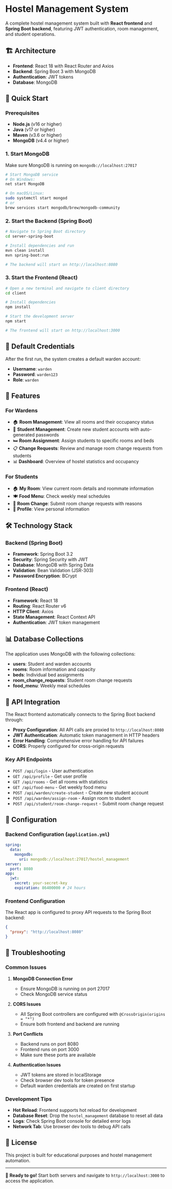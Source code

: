 # Hostel Management System

A complete hostel management system built with **React frontend** and **Spring Boot backend**, featuring JWT authentication, room management, and student operations.

## 🏗️ Architecture

- **Frontend**: React 18 with React Router and Axios
- **Backend**: Spring Boot 3 with MongoDB
- **Authentication**: JWT tokens
- **Database**: MongoDB

## 🚀 Quick Start

### Prerequisites

- **Node.js** (v16 or higher)
- **Java** (v17 or higher)
- **Maven** (v3.6 or higher)
- **MongoDB** (v4.4 or higher)

### 1. Start MongoDB

Make sure MongoDB is running on `mongodb://localhost:27017`

```bash
# Start MongoDB service
# On Windows:
net start MongoDB

# On macOS/Linux:
sudo systemctl start mongod
# or
brew services start mongodb/brew/mongodb-community
```

### 2. Start the Backend (Spring Boot)

```bash
# Navigate to Spring Boot directory
cd server-spring-boot

# Install dependencies and run
mvn clean install
mvn spring-boot:run

# The backend will start on http://localhost:8080
```

### 3. Start the Frontend (React)

```bash
# Open a new terminal and navigate to client directory
cd client

# Install dependencies
npm install

# Start the development server
npm start

# The frontend will start on http://localhost:3000
```

## 🔑 Default Credentials

After the first run, the system creates a default warden account:

- **Username**: `warden`
- **Password**: `warden123`
- **Role**: `warden`

## 📱 Features

### For Wardens
- 🏠 **Room Management**: View all rooms and their occupancy status
- 👥 **Student Management**: Create new student accounts with auto-generated passwords
- 🛏️ **Room Assignment**: Assign students to specific rooms and beds
- 📋 **Change Requests**: Review and manage room change requests from students
- 📊 **Dashboard**: Overview of hostel statistics and occupancy

### For Students
- 🏠 **My Room**: View current room details and roommate information
- 🍽️ **Food Menu**: Check weekly meal schedules
- 🔄 **Room Change**: Submit room change requests with reasons
- 👤 **Profile**: View personal information

## 🛠️ Technology Stack

### Backend (Spring Boot)
- **Framework**: Spring Boot 3.2
- **Security**: Spring Security with JWT
- **Database**: MongoDB with Spring Data
- **Validation**: Bean Validation (JSR-303)
- **Password Encryption**: BCrypt

### Frontend (React)
- **Framework**: React 18
- **Routing**: React Router v6
- **HTTP Client**: Axios
- **State Management**: React Context API
- **Authentication**: JWT token management

## 📊 Database Collections

The application uses MongoDB with the following collections:

- **users**: Student and warden accounts
- **rooms**: Room information and capacity
- **beds**: Individual bed assignments
- **room_change_requests**: Student room change requests
- **food_menu**: Weekly meal schedules

## 🔗 API Integration

The React frontend automatically connects to the Spring Boot backend through:

- **Proxy Configuration**: All API calls are proxied to `http://localhost:8080`
- **JWT Authentication**: Automatic token management in HTTP headers
- **Error Handling**: Comprehensive error handling for API failures
- **CORS**: Properly configured for cross-origin requests

### Key API Endpoints

- `POST /api/login` - User authentication
- `GET /api/profile` - Get user profile
- `GET /api/rooms` - Get all rooms with statistics
- `GET /api/food-menu` - Get weekly food menu
- `POST /api/warden/create-student` - Create new student account
- `POST /api/warden/assign-room` - Assign room to student
- `POST /api/student/room-change-request` - Submit room change request

## 🔧 Configuration

### Backend Configuration (`application.yml`)

```yaml
spring:
  data:
    mongodb:
      uri: mongodb://localhost:27017/hostel_management
server:
  port: 8080
app:
  jwt:
    secret: your-secret-key
    expiration: 86400000 # 24 hours
```

### Frontend Configuration

The React app is configured to proxy API requests to the Spring Boot backend:

```json
{
  "proxy": "http://localhost:8080"
}
```

## 🚨 Troubleshooting

### Common Issues

1. **MongoDB Connection Error**
   - Ensure MongoDB is running on port 27017
   - Check MongoDB service status

2. **CORS Issues**
   - All Spring Boot controllers are configured with `@CrossOrigin(origins = "*")`
   - Ensure both frontend and backend are running

3. **Port Conflicts**
   - Backend runs on port 8080
   - Frontend runs on port 3000
   - Make sure these ports are available

4. **Authentication Issues**
   - JWT tokens are stored in localStorage
   - Check browser dev tools for token presence
   - Default warden credentials are created on first startup

### Development Tips

- **Hot Reload**: Frontend supports hot reload for development
- **Database Reset**: Drop the `hostel_management` database to reset all data
- **Logs**: Check Spring Boot console for detailed error logs
- **Network Tab**: Use browser dev tools to debug API calls

## 📝 License

This project is built for educational purposes and hostel management automation.

---

🚀 **Ready to go!** Start both servers and navigate to `http://localhost:3000` to access the application. 